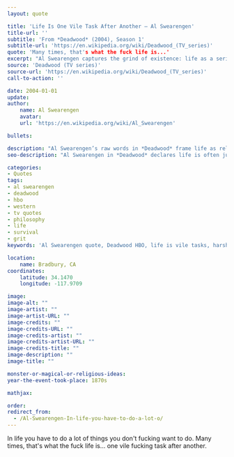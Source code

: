 ```yaml
---
layout: quote

title: 'Life Is One Vile Task After Another – Al Swearengen'
title-url: ''
subtitle: 'From *Deadwood* (2004), Season 1'
subtitle-url: 'https://en.wikipedia.org/wiki/Deadwood_(TV_series)'
quote: 'Many times, that's what the fuck life is...'
excerpt: "Al Swearengen captures the grind of existence: life as a series of unwanted, brutal tasks."
source: 'Deadwood (TV series)'
source-url: 'https://en.wikipedia.org/wiki/Deadwood_(TV_series)'
call-to-action: ''

date: 2004-01-01
update:
author:
    name: Al Swearengen
    avatar: 
    url: 'https://en.wikipedia.org/wiki/Al_Swearengen'

bullets:

description: "Al Swearengen’s raw words in *Deadwood* frame life as relentless toil, filled with unpleasant duties we cannot avoid."
seo-description: "Al Swearengen in *Deadwood* declares life is often just one vile task after another—an unvarnished truth about survival."

categories:
- Quotes
tags:
- al swearengen
- deadwood
- hbo
- western
- tv quotes
- philosophy
- life
- survival
- grit
keywords: 'Al Swearengen quote, Deadwood HBO, life is vile tasks, harsh truth quotes, survival philosophy, western drama, TV dialogue, life struggles'

location:
    name: Bradbury, CA
coordinates:
    latitude: 34.1470
    longitude: -117.9709

image:
image-alt: ""
image-artist: ""
image-artist-URL: ""
image-credits: ""
image-credits-URL: ""
image-credits-artist: ""
image-credits-artist-URL: ""
image-credits-title: ""
image-description: ""
image-title: ""

monster-or-magical-or-religious-ideas: 
year-the-event-took-place: 1870s

mathjax: 

order: 
redirect_from:
  - /Al-Swearengen-In-life-you-have-to-do-a-lot-o/
---
```

In life you have to do a lot of things you don't fucking want to do. Many times, that's what the fuck life is... one vile fucking task after another.